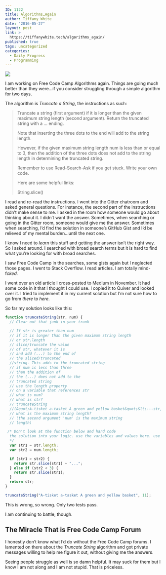 ```yaml
---
ID: 1122
title: Algorithms…Again
author: Tiffany White
date: "2016-05-27"
layout: post
link: >
  https://tiffanywhite.tech/algorithms_again/
published: true
tags: uncategorized
categories:
  - Daily Progress
  - Programming
---
```


![](https://res.cloudinary.com/twhiteblog/image/upload/v1527285743/Optimized-algorithms_again_o9ej4n.jpg)

<p>I am working on Free Code Camp Algorithms again. Things are going much better than they were…if you consider struggling through a simple algorithm for two days.</p>

<p>The algorithm is <em>Truncate a String</em>, the instructions as such: </p>

<blockquote>

<p>Truncate a string (first argument) if it is longer than the given maximum string length (second argument). Return the truncated string with a ... ending.</p>

<p>Note that inserting the three dots to the end will add to the string length.</p>

<p>However, if the given maximum string length num is less than or equal to 3, then the addition of the three dots does not add to the string length in determining the truncated string.</p>

<p>Remember to use Read-Search-Ask if you get stuck. Write your own code.</p>

<p>Here are some helpful links:</p>

<p>String.slice()</p>

</blockquote>

<p>I read and re-read the instructions. I went into the Gitter chatroom and asked general questions. For instance, the second part of the instructions didn’t make sense to me. I asked in the room how someone would go about thinking about it. I didn’t want the answer. Sometimes, when searching or going in the Gitter room, someone would give me the answer. Sometimes when searching, I’d find the solution in someone’s GitHub Gist and I’d be relieved of my mental burden…until the next one.</p>

<p>I know I need to <em>learn</em> this stuff and getting the answer isn’t the right way. So I asked around. I searched with broad search terms but it is hard to find what you’re looking for with broad searches. </p>

<p>I saw Free Code Camp in the searches, some gists again but I neglected those pages. I went to Stack Overflow. I read articles. I am totally mind-f<em>cked. </em></p>

<p>I went over an old article I cross-posted to Medium in November. It had some code in it that I thought I could use. I copied it to Quiver and looked over it. I tried to implement it in my current solution but I’m not sure how to go from <em>there</em> to <em>here</em>.</p>

<p>So far my solution looks like this:</p>

```js
function truncateString(str, num) {
  // Clear out that junk in your trunk

  // If str is greater than num
  // if it is longer than the given maximum string length
  // or str.length
  // slice/truncate the value
  // of str, whatever it is
  // and add (...) to the end of
  // the sliced/truncated
  //string. This adds to the truncated string
  // if num is less than three
  // than the addition of
  // the (...) does not add to the
  // truncated string
  // use the length property
  // on a variable that references str
  // what is num?
  // what is str?
  // truncateString
  //(&quot;A-tisket a-tasket A green and yellow basket&quot;&lt;---str, 11&lt;---num);
  // what is the maximum string length?
  // (the second argument 'num' is the maximum string
  // length)

 /* Don't look at the function below and hard code
  the solution into your logic. use the variables and values here. use conditionals to test   if a condition is true. use a for loop to count. use a nested if/else to test complex       conditions. use nested for loops
  */
  var str1 = str.length;
  var str2 = num.length;

  if (str1 > str2) {
	return str.slice(str1) + "...";
  } else if (str2 < 3) {
	return str.slice(str1);
  }
  return str;
}

truncateString("A-tisket a-tasket A green and yellow basket", 11);
```

<p>This is wrong, so wrong. Only two tests pass. </p>

<p>I am continuing to battle, though.</p>

<h2>The Miracle That is Free Code Camp Forum</h2>

<p>I honestly don’t know what I’d do without the Free Code Camp forums. I lamented on there about the <em>Truncate String</em> algorithm and got private messages willing to help me figure it out, without giving me the answers.</p>

<p>Seeing people struggle as well is so damn helpful. It may suck for them but I know I am not along and I am not stupid. That is priceless.</p>